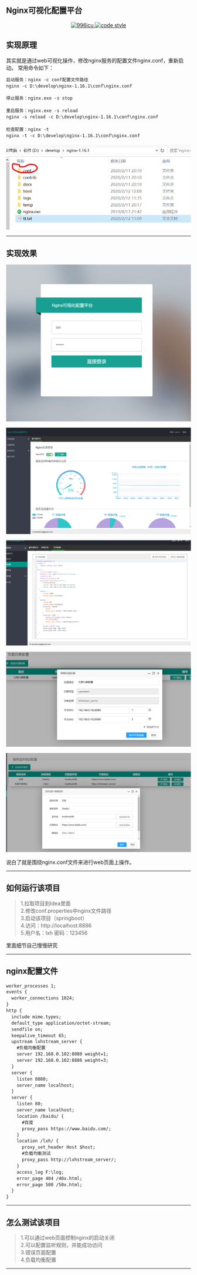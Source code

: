 ## Nginx可视化配置平台
<p align="center">
  <a href="https://github.com/996icu/996.ICU/blob/master/LICENSE">
    <img alt="996icu" src="https://img.shields.io/badge/license-NPL%20(The%20996%20Prohibited%20License)-blue.svg">
  </a>

  <a href="https://github.com/onlyGuo/nginx-gui/blob/master/LICENSE">
    <img alt="code style" src="https://img.shields.io/github/license/onlyGuo/nginx-gui.svg?style=popout">
  </a>
</p>

## 实现原理
其实就是通过web可视化操作，修改nginx服务的配置文件nginx.conf，重新启动。
常用命令如下：
```html
启动服务：nginx -c conf配置文件路径
nginx -c D:\develop\nginx-1.16.1\conf\nginx.conf

停止服务：nginx.exe -s stop

重启服务：nginx.exe -s reload
nginx -s reload -c D:\develop\nginx-1.16.1\conf\nginx.conf

检查配置：nginx -t
nginx -t -c D:\develop\nginx-1.16.1\conf\nginx.conf
```
![](doc/1.png)

---
## 实现效果
![](doc/2.png)

![](doc/3.png)

![](doc/4.png)

![](doc/5.png)

![](doc/6.png)

说白了就是围绕nginx.conf文件来进行web页面上操作。

---

## 如何运行该项目
> 1.拉取项目到Idea里面  
> 2.修改conf.properties中nginx文件路径    
> 3.启动该项目（springboot）  
> 4.访问：http://localhost:8886  
> 5.用户名：lxh  密码：123456  

里面细节自己慢慢研究

---
## nginx配置文件
```html
worker_processes 1;
events {
  worker_connections 1024;
}
http {
  include mime.types;
  default_type application/octet-stream;
  sendfile on;
  keepalive_timeout 65;
  upstream lxhstream_server {
    #负载均衡配置
    server 192.168.0.102:8080 weight=1;
    server 192.168.0.102:8886 weight=3;
  }
  server {
    listen 8080;
    server_name localhost;
  }
  server {
    listen 80;
    server_name localhost;
    location /baidu/ {
      #百度
      proxy_pass https://www.baidu.com/;
    }
    location /lxh/ {
      proxy_set_header Host $host;
      #负载均衡测试
      proxy_pass http://lxhstream_server/;
    }
    access_log F:\log;
    error_page 404 /40x.html;
    error_page 500 /50x.html;
  }
}
```

---

## 怎么测试该项目
> 1.可以通过web页面控制nginx的启动关闭   
> 2.可以配置监听规则，并能成功访问  
> 3.错误页面配置  
> 4.负载均衡配置


---